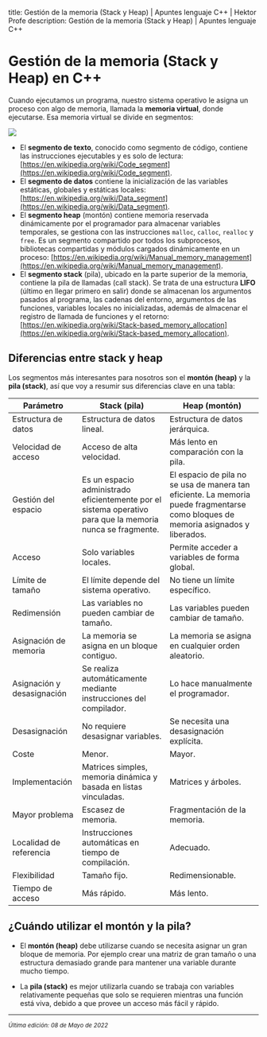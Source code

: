 title: Gestión de la memoria (Stack y Heap) | Apuntes lenguaje C++ | Hektor Profe
description: Gestión de la memoria (Stack y Heap) | Apuntes lenguaje C++

# Gestión de la memoria (Stack y Heap) en C++

Cuando ejecutamos un programa, nuestro sistema operativo le asigna un proceso con algo de memoria, llamada la **memoria virtual**, donde ejecutarse. Esa memoria virtual se divide en segmentos:

![]({{cdn}}/cpp/image-50.png)

* El **segmento de texto**, conocido como segmento de código, contiene las instrucciones ejecutables y es solo de lectura: [https://en.wikipedia.org/wiki/Code_segment](https://en.wikipedia.org/wiki/Code_segment).
* El **segmento de datos** contiene la inicialización de las variables estáticas, globales y estáticas locales: [https://en.wikipedia.org/wiki/Data_segment](https://en.wikipedia.org/wiki/Data_segment).
* El **segmento heap** (montón) contiene memoria reservada dinámicamente por el programador para almacenar variables temporales, se gestiona con las instrucciones `malloc`, `calloc`, `realloc` y `free`. Es un segmento compartido por todos los subprocesos, bibliotecas compartidas y módulos cargados dinámicamente en un proceso: [https://en.wikipedia.org/wiki/Manual_memory_management](https://en.wikipedia.org/wiki/Manual_memory_management).
* El **segmento stack** (pila), ubicado en la parte superior de la memoria, contiene la pila de llamadas (call stack). Se trata de una estructura **LIFO** (último en llegar primero en salir) donde se almacenan los argumentos pasados al programa, las cadenas del entorno, argumentos de las funciones, variables locales no inicializadas, además de almacenar el registro de llamada de funciones y el retorno: [https://en.wikipedia.org/wiki/Stack-based_memory_allocation](https://en.wikipedia.org/wiki/Stack-based_memory_allocation).

## Diferencias entre stack y heap

Los segmentos más interesantes para nosotros son el **montón (heap)** y la **pila (stack)**, así que voy a resumir sus diferencias clave en una tabla:

| Parámetro | Stack (pila) | Heap (montón) |
|----|---|---|
| Estructura de datos | Estructura de datos lineal. | Estructura de datos jerárquica. |
| Velocidad de acceso | Acceso de alta velocidad. | Más lento en comparación con la pila. |
| Gestión del espacio | Es un espacio administrado eficientemente por el sistema operativo para que la memoria nunca se fragmente. | El espacio de pila no se usa de manera tan eficiente. La memoria puede fragmentarse como bloques de memoria asignados y liberados. |
| Acceso | Solo variables locales. | Permite acceder a variables de forma global. |
| Límite de tamaño | El límite depende del sistema operativo. | No tiene un límite específico. |
| Redimensión | Las variables no pueden cambiar de tamaño. | Las variables pueden cambiar de tamaño. |
| Asignación de memoria | La memoria se asigna en un bloque contiguo. | La memoria se asigna en cualquier orden aleatorio. |
| Asignación y desasignación | Se realiza automáticamente mediante instrucciones del compilador. | Lo hace manualmente el programador. |
| Desasignación | No requiere desasignar variables. | Se necesita una desasignación explícita. |
| Coste | Menor. | Mayor. |
| Implementación | Matrices simples, memoria dinámica y basada en listas vinculadas. | Matrices y árboles. |
| Mayor problema | Escasez de memoria. | Fragmentación de la memoria. |
| Localidad de referencia | Instrucciones automáticas en tiempo de compilación. | Adecuado. |
| Flexibilidad | Tamaño fijo. | Redimensionable. |
| Tiempo de acceso | Más rápido. | Más lento. |

## ¿Cuándo utilizar el montón y la pila?

* El **montón (heap)** debe utilizarse cuando se necesita asignar un gran bloque de memoria. Por ejemplo crear una matriz de gran tamaño o una estructura demasiado grande para mantener una variable durante mucho tiempo.

* La **pila (stack)** es mejor utilizarla cuando se trabaja con variables relativamente pequeñas que solo se requieren mientras una función está viva, debido a que provee un acceso más fácil y rápido.

___
<small class="edited"><i>Última edición: 08 de Mayo de 2022</i></small>